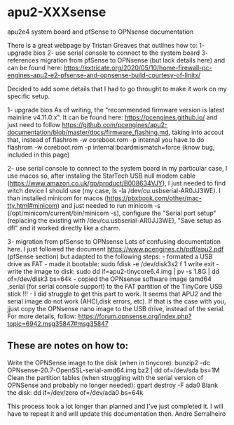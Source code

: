 # apu2-XXXsense
apu2e4 system board and pfSense to OPNsense documentation

There is a great webpage by Tristan Greaves that outlines how to:
1- upgrade bios
2- use serial console to connect to the system board
3- references migration from pfSense to OPNsense (but lack details here)
and can be found here:
https://extricate.org/2020/05/10/home-firewall-pc-engines-apu2-e2-pfsense-and-opnsense-build-courtesy-of-linitx/

Decided to add some details that I had to go throught to make it work on my specific setup.

1- upgrade bios
  As of writing, the "recommended firmware version is latest mainline v4.11.0.x". It can be found here:
  https://pcengines.github.io/
  and just need to follow https://github.com/pcengines/apu2-documentation/blob/master/docs/firmware_flashing.md, taking into accout that, instead of flashrom -w coreboot.rom -p internal you have to do flashrom -w coreboot.rom -p internal:boardmismatch=force (know bug, included in this page)
  
2- use serial console to connect to the system board
  In my particular case, I use macos so, after instaling the StarTech USB null modem cable (https://www.amazon.co.uk/gp/product/B008634VJY), I just needed to find witch device I should use (my case, ls -la /dev/cu.usbserial-AR0JJ3WE). 
  I than installed minicom for macos (https://pbxbook.com/other/mac-tty.html#minicom) and just needed to run minicom -s (/opt/minicom/current/bin/minicom -s), configure the "Serial port setup" (replacing the existing with /dev/cu.usbserial-AR0JJ3WE), "Save setup as dfl" and it worked directly like a charm.
  
3- migration from pfSense to OPNsense
  Lots of confusing documentation here. I just followed the document https://www.pcengines.ch/pdf/apu2.pdf (pfSense section) but adapted to the following steps:
    - formated a USB drive as FAT
    - made it bootable:
      sudo fdisk -e /dev/disk3s2
      f 1
      write
      exit
    - write the image to disk:
      sudo dd if=apu2-tinycore6.4.img | pv -s 1.8G | dd of=/dev/disk3 bs=64k
    - copied the OPNsense software image (amd64 ,serial (for serial console support) to the FAT partition of the TinyCore USB stick
    !!! - I did struggle to get this part to work. It seems that APU2 and the serial image do not work (AHCI,disk errors, etc). If that is the case with you, jjust copy the OPNsense nano image to the USB drive, instead of the serial.
For more details, follow: https://forum.opnsense.org/index.php?topic=6942.msg35847#msg35847


## These are notes on how to:
  Write the OPNSense image to the disk (when in tinycore):
    bunzip2 -dc OPNsense-20.7-OpenSSL-serial-amd64.img.bz2 | dd of=/dev/sda bs=1M
  Clean the partition tables (when struggling with the serial version of OPNSense and probably no longer needed):
    gpart destroy -F ada0
  Blank the disk:
    dd if=/dev/zero of=/dev/ada0 bs=64k
    
This process took a lot longer than planned and I've just completed it. I will have to repeat it and will update this documentation then.
Andre Serralheiro
